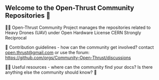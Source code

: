 ## Welcome to the Open-Thrust Community Repositories 👋
🙋‍♀️ Open-Thrust Community Project manages the repositories related to Heavy Drones (UAV) under Open Hardware License CERN Strongly Reciprocal

🌈 Contribution guidelines - how can the community get involved? contact open.thrust@gmail.com or use the forum: https://github.com/orgs/Community-Open-Thrust/discussions 

👩‍💻 Useful resources - where can the community find your docs? Is there anything else the community should know?
🧙

 
